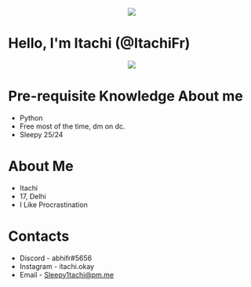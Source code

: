 <p align="center">  
<img src="https://media.discordapp.net/attachments/860802917539381268/1040304623292002304/200w.gif">
</p>


# Hello, I'm Itachi (@ItachiFr)

<p align="center">
<img
src = "https://discord.c99.nl/widget/theme-1/493320149315747840.png">
</p>

# Pre-requisite Knowledge About me
- Python </br>
- Free most of the time, dm on dc. </br>
- Sleepy 25/24 </br>

# About Me
- Itachi </br>
- 17, Delhi </br> 
- I Like Procrastination </br>


# Contacts

- Discord - abhifr#5656 </br>
- Instagram - itachi.okay</br>
- Email - Sleepy1tachi@pm.me </br>

